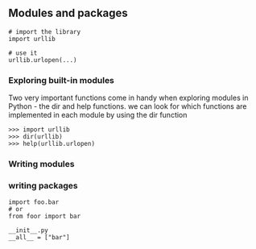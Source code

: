 ## Modules and packages
```
# import the library
import urllib

# use it
urllib.urlopen(...)
```
### Exploring built-in modules
  Two very important functions come in handy when exploring modules in Python - the dir and help functions.
  we can look for which functions are implemented in each module by using the dir function
```
>>> import urllib
>>> dir(urllib)
>>> help(urllib.urlopen)
```
### Writing modules
### writing packages
```
import foo.bar
# or 
from foor import bar
```
```
__init__.py
__all__ = ["bar"]
```
